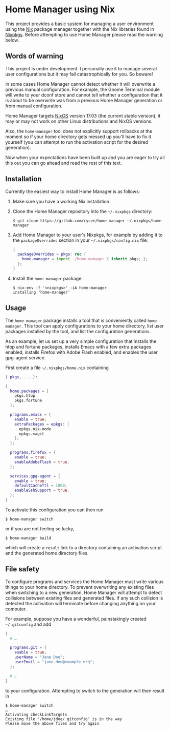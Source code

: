 Home Manager using Nix
======================

This project provides a basic system for managing a user environment
using the [Nix][] package manager together with the Nix libraries
found in [Nixpkgs][]. Before attempting to use Home Manager please
read the warning below.

Words of warning
----------------

This project is under development. I personally use it to manage
several user configurations but it may fail catastrophically for you.
So beware!

In some cases Home Manager cannot detect whether it will overwrite a
previous manual configuration. For example, the Gnome Terminal module
will write to your dconf store and cannot tell whether a configuration
that it is about to be overwrite was from a previous Home Manager
generation or from manual configuration.

Home Manager targets [NixOS][] version 17.03 (the current stable
version), it may or may not work on other Linux distributions and
NixOS versions.

Also, the `home-manager` tool does not explicitly support rollbacks at
the moment so if your home directory gets messed up you'll have to fix
it yourself (you can attempt to run the activation script for the
desired generation).

Now when your expectations have been built up and you are eager to try
all this out you can go ahead and read the rest of this text.

Installation
------------

Currently the easiest way to install Home Manager is as follows:

 1. Make sure you have a working Nix installation.

 2. Clone the Home Manager repository into the `~/.nixpkgs` directory:

    ```
    $ git clone https://github.com/rycee/home-manager ~/.nixpkgs/home-manager
    ```

 3. Add Home Manager to your user's Nixpkgs, for example by adding it
    to the `packageOverrides` section in your `~/.nixpkgs/config.nix`
    file:

    ```nix
    {
      packageOverrides = pkgs: rec {
        home-manager = import ./home-manager { inherit pkgs; };
      };
    }
    ```

 4. Install the `home-manager` package:

    ```
    $ nix-env -f '<nixpkgs>' -iA home-manager
    installing ‘home-manager’
    ```

Usage
-----

The `home-manager` package installs a tool that is conveniently called
`home-manager`. This tool can apply configurations to your home
directory, list user packages installed by the tool, and list the
configuration generations.

As an example, let us set up a very simple configuration that installs
the htop and fortune packages, installs Emacs with a few extra
packages enabled, installs Firefox with Adobe Flash enabled, and
enables the user gpg-agent service.

First create a file `~/.nixpkgs/home.nix` containing

```nix
{ pkgs, ... }:

{
  home.packages = [
    pkgs.htop
    pkgs.fortune
  ];

  programs.emacs = {
    enable = true;
    extraPackages = epkgs: [
      epkgs.nix-mode
      epkgs.magit
    ];
  };

  programs.firefox = {
    enable = true;
    enableAdobeFlash = true;
  };

  services.gpg-agent = {
    enable = true;
    defaultCacheTtl = 1800;
    enableSshSupport = true;
  };
}
```

To activate this configuration you can then run

```
$ home-manager switch
```

or if you are not feeling so lucky,

```
$ home-manager build
```

which will create a `result` link to a directory containing an
activation script and the generated home directory files.

File safety
-----------

To configure programs and services the Home Manager must write various
things to your home directory. To prevent overwriting any existing
files when switching to a new generation, Home Manager will attempt to
detect collisions between existing files and generated files. If any
such collision is detected the activation will terminate before
changing anything on your computer.

For example, suppose you have a wonderful, painstakingly created
`~/.gitconfig` and add

```nix
{
  # …

  programs.git = {
    enable = true;
    userName = "Jane Doe";
    userEmail = "jane.doe@example.org";
  };

  # …
}
```

to your configuration. Attempting to switch to the generation will
then result in

```
$ home-manager switch
…
Activating checkLinkTargets
Existing file '/home/jdoe/.gitconfig' is in the way
Please move the above files and try again
```

[Nix]: https://nixos.org/nix/
[NixOS]: https://nixos.org/
[Nixpkgs]: https://nixos.org/nixpkgs/
